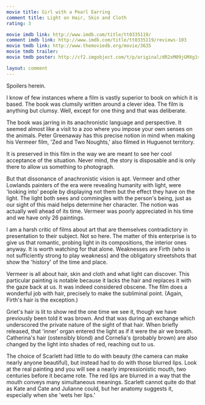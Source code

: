 ```yaml
---
movie title: Girl with a Pearl Earring
comment title: Light on Hair, Skin and Cloth
rating: 3

movie imdb link: http://www.imdb.com/title/tt0335119/
comment imdb link: http://www.imdb.com/title/tt0335119/reviews-103
movie tmdb link: http://www.themoviedb.org/movie/3635
movie tmdb trailer: 
movie tmdb poster: http://cf2.imgobject.com/t/p/original/dR2xM09jGMXg1vPfppA49TlCe7S.jpg

layout: comment
---
```


Spoilers herein.

I know of few instances where a film is vastly superior to book on which it is based. The  book was clumsily written around a clever idea. The film is anything but clumsy. Well,  except for one thing and that was deliberate.

The book was jarring in its anachronistic language and perspective. It seemed almost like  a visit to a zoo where you impose your own senses on the animals. Peter Greenaway has  this precise notion in mind when making his Vermeer film, 'Zed and Two Noughts,' also  filmed in Huguenot territory.

It is preserved in this film in the way we are meant to see her cool acceptance of the  situation. Never mind, the story is disposable and is only there to allow us something to  photograph.

But that dissonance of anachronistic vision is apt. Vermeer and other Lowlands painters  of the era were revealing humanity with light, were 'looking into' people by displaying  not them but the effect they have on the light. The light both sees and commingles with  the person's being, just as our sight of this maid helps determine her character. The  notion was actually well ahead of its time. Vermeer was poorly appreciated in his time  and we have only 26 paintings.

I am a harsh critic of films about art that are themselves contradictory in presentation to  their subject. Not so here. The matter of this enterprise is to give us that romantic,  probing light in its compositions, the interior ones anyway. It is worth watching for that  alone. Weaknesses are Firth (who is not sufficiently strong to play weakness) and the  obligatory streetshots that show the 'history' of the time and place.

Vermeer is all about hair, skin and cloth and what light can discover. This particular  painting is notable because it lacks the hair and replaces it with the gaze back at us. It  was indeed considered obscene. The film does a wonderful job with hair, precisely to  make the subliminal point. (Again, Firth's hair is the exception.)

Griet's hair is lit to show red the one time we see it, though we have previously been told  it was brown. And that was during an exchange which underscored the private nature of  the sight of that hair. When briefly released, that 'inner' organ entered the light as if it  were the air we breath. Catherina's hair (ostensibly blond) and Cornelia's (probably  brown) are also changed by the light into shades of red, reaching out to us.

The choice of Scarlett had little to do with beauty (the camera can make nearly anyone  beautiful), but instead had to do with those blurred lips. Look at the real painting and you  will see a nearly impressionistic mouth, two centuries before it became rote. The red lips  are blurred in a way that the mouth conveys many simultaneous meanings. Scarlett  cannot quite do that as Kate and Cate and Julianne could, but her anatomy suggests it,  especially when she 'wets her lips.'